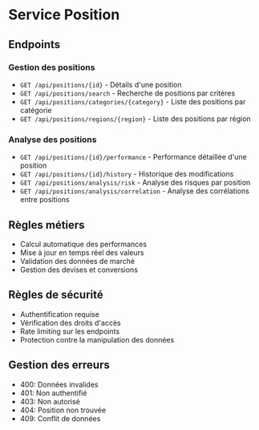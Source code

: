 # Service Position

## Endpoints

### Gestion des positions
- `GET /api/positions/{id}` - Détails d'une position
- `GET /api/positions/search` - Recherche de positions par critères
- `GET /api/positions/categories/{category}` - Liste des positions par catégorie
- `GET /api/positions/regions/{region}` - Liste des positions par région

### Analyse des positions
- `GET /api/positions/{id}/performance` - Performance détaillée d'une position
- `GET /api/positions/{id}/history` - Historique des modifications
- `GET /api/positions/analysis/risk` - Analyse des risques par position
- `GET /api/positions/analysis/correlation` - Analyse des corrélations entre positions

## Règles métiers
- Calcul automatique des performances
- Mise à jour en temps réel des valeurs
- Validation des données de marché
- Gestion des devises et conversions

## Règles de sécurité
- Authentification requise
- Vérification des droits d'accès
- Rate limiting sur les endpoints
- Protection contre la manipulation des données

## Gestion des erreurs
- 400: Données invalides
- 401: Non authentifié
- 403: Non autorisé
- 404: Position non trouvée
- 409: Conflit de données 